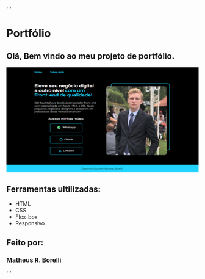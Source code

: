 '''
# Portfólio 
## Olá, Bem vindo ao meu projeto de portfólio.

![imagem](https://github.com/MBorelli/Portfolio/blob/master/assets/Captura%20de%20tela%202024-02-07%20180957.png)

## Ferramentas ultilizadas:

* HTML
* CSS
* Flex-box
* Responsivo

## Feito por:
### Matheus R. Borelli
'''
